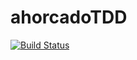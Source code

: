 # ahorcadoTDD

[![Build Status](https://travis-ci.org/AgusTorra/ahorcadoTDD.svg?branch=master)](https://travis-ci.org/AgusTorra/ahorcadoTDD)
